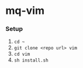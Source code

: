mq-vim
======

### Setup
1. ```cd ~```
2. ```git clone <repo url> vim```
3. ```cd vim```
4. ```sh install.sh```

